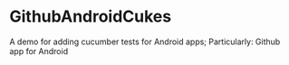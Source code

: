 GithubAndroidCukes
==================

A demo for adding cucumber tests for Android apps; Particularly: Github app for Android
